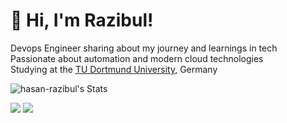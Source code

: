 # 👋 Hi, I'm Razibul!
Devops Engineer sharing about my journey and learnings in tech<br/>
Passionate about automation and modern cloud technologies<br/>
Studying at the [TU Dortmund University](https://www.tu-dortmund.de/), Germany<br/>


![hasan-razibul's Stats](https://github-readme-stats-tau-blush.vercel.app/api?username=hasan-razibul&theme=vue-dark&show_icons=true&hide_border=true&include_all_commits=true&rank_icon=github&border_radius=10)

<div align="left">
    <img src="https://skillicons.dev/icons?i=python,aws,terraform,docker,kubernetes,github,githubactions" />
    <img src="https://skillicons.dev/icons?i=linux,prometheus,grafana,mongodb,postgres" /><br>
</div>
